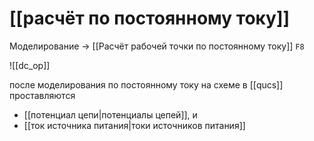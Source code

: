 # [[расчёт по постоянному току]]

Моделирование -> [[Расчёт рабочей точки по постоянному току]] `F8`

![[dc_op]]

после моделирования по постоянному току на схеме в [[qucs]] проставляются
- [[потенциал цепи|потенциалы цепей]], и 
- [[ток источника питания|токи источников питания]]
